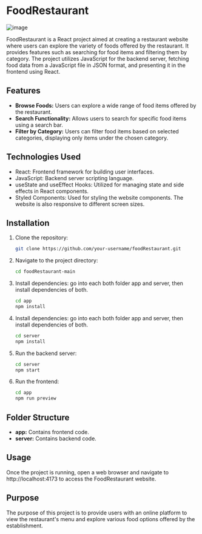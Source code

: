 # FoodRestaurant
![image](https://github.com/tausif101/foodRestaurant/assets/49864806/83379d26-604a-4213-a85d-91516859f388)



FoodRestaurant is a React project aimed at creating a restaurant website where users can explore the variety of foods offered by the restaurant. It provides features such as searching for food items and filtering them by category. The project utilizes JavaScript for the backend server, fetching food data from a JavaScript file in JSON format, and presenting it in the frontend using React.

## Features

- **Browse Foods:** Users can explore a wide range of food items offered by the restaurant.
- **Search Functionality:** Allows users to search for specific food items using a search bar.
- **Filter by Category:** Users can filter food items based on selected categories, displaying only items under the chosen category.

## Technologies Used

- React: Frontend framework for building user interfaces.
- JavaScript: Backend server scripting language.
- useState and useEffect Hooks: Utilized for managing state and side effects in React components.
- Styled Components: Used for styling the website components. The website is also responsive to different screen sizes.

## Installation

1. Clone the repository:

   ```bash
   git clone https://github.com/your-username/foodRestaurant.git

2. Navigate to the project directory:

   ```bash
   cd foodRestaurant-main

3. Install dependencies: go into each both folder app and server, then install dependencies of both.

   ```bash
   cd app
   npm install

4. Install dependencies: go into each both folder app and server, then install dependencies of both.

   ```bash
   cd server
   npm install

5. Run the backend server:

   ```bash
   cd server
   npm start

6. Run the frontend:

   ```bash
   cd app
   npm run preview
   
   
## Folder Structure

- **app:** Contains frontend code.
- **server:** Contains backend code.

## Usage

Once the project is running, open a web browser and navigate to http://localhost:4173 to access the FoodRestaurant website.

## Purpose

The purpose of this project is to provide users with an online platform to view the restaurant's menu and explore various food options offered by the establishment.




